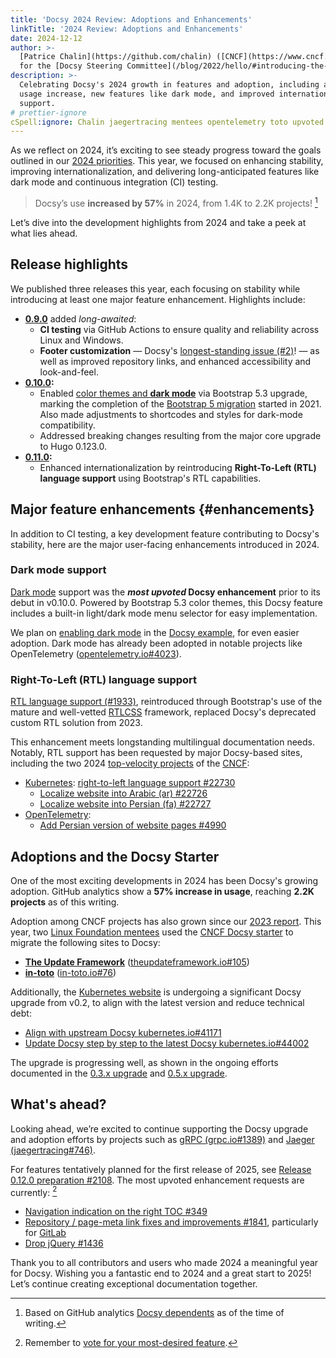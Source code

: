 ```yaml
---
title: 'Docsy 2024 Review: Adoptions and Enhancements'
linkTitle: '2024 Review: Adoptions and Enhancements'
date: 2024-12-12
author: >-
  [Patrice Chalin](https://github.com/chalin) ([CNCF](https://www.cncf.io/)),
  for the [Docsy Steering Committee](/blog/2022/hello/#introducing-the-psc)
description: >-
  Celebrating Docsy's 2024 growth in features and adoption, including a 57%
  usage increase, new features like dark mode, and improved internationalization
  support.
# prettier-ignore
cSpell:ignore: Chalin jaegertracing mentees opentelemetry toto upvoted kubernetes theupdateframework
---
```


As we reflect on 2024, it’s exciting to see steady progress toward the goals
outlined in our [2024 priorities]. This year, we focused on enhancing stability,
improving internationalization, and delivering long-anticipated features like
dark mode and continuous integration (CI) testing.

> <i class="fa-solid fa-chart-line"></i> Docsy’s use **increased by 57%** in
> 2024, from 1.4K to 2.2K projects! [^1]

Let’s dive into the development highlights from 2024 and take a peek at what
lies ahead.

[2024 priorities]: ../2023/priorities-for-2024/
[GitHub dependents data]: https://github.com/google/docsy/network/dependents

## Release highlights

We published three releases this year, each focusing on stability while
introducing at least one major feature enhancement. Highlights include:

- **[0.9.0](https://www.docsy.dev/blog/2024/0.9.0/)** added _long-awaited_:
  - **CI testing** via GitHub Actions to ensure quality and reliability across
    Linux and Windows.
  - **Footer customization** &mdash; Docsy's [longest-standing issue (#2)][#2]!
    &mdash; as well as improved repository links, and enhanced accessibility and
    look-and-feel.
- **[0.10.0](https://www.docsy.dev/blog/2024/0.10.0/):**
  - Enabled [color themes and **dark mode**][dark mode] via Bootstrap 5.3
    upgrade, marking the completion of the [Bootstrap 5 migration] started
    in 2021. Also made adjustments to shortcodes and styles for dark-mode
    compatibility.
  - Addressed breaking changes resulting from the major core upgrade to Hugo
    0.123.0.
- **[0.11.0](https://github.com/google/docsy/releases/tag/v0.11.0):**
  - Enhanced internationalization by reintroducing **Right-To-Left (RTL)
    language support** using Bootstrap's RTL capabilities.

[#2]: https://github.com/google/docsy/issues/2
[Bootstrap 5 migration]: https://github.com/google/docsy/issues/470

## Major feature enhancements {#enhancements}

In addition to CI testing, a key development feature contributing to Docsy's
stability, here are the major user-facing enhancements introduced in 2024.

### Dark mode support

[Dark mode] support was the **_most upvoted_ Docsy enhancement** prior to its
debut in v0.10.0. Powered by Bootstrap 5.3 color themes, this Docsy feature
includes a built-in light/dark mode menu selector for easy implementation.

We plan on [enabling dark mode] in the [Docsy example], for even easier
adoption. Dark mode has already been adopted in notable projects like
OpenTelemetry ([opentelemetry.io#4023]).

[enabling dark mode]: https://github.com/google/docsy-example/issues/285
[Docsy example]: https://github.com/google/docsy-example
[opentelemetry.io#4023]:
  https://github.com/open-telemetry/opentelemetry.io/issues/4023

### Right-To-Left (RTL) language support

[RTL language support (#1933)][#1933], reintroduced through Bootstrap's use of
the mature and well-vetted [RTLCSS] framework, replaced Docsy's deprecated
custom RTL solution from 2023.

This enhancement meets longstanding multilingual documentation needs. Notably,
RTL support has been requested by major Docsy-based sites, including the two
2024 [top-velocity projects] of the [CNCF]:

- [Kubernetes]:
  [right-to-left language support #22730](https://github.com/kubernetes/website/issues/22730)
  - [Localize website into Arabic (ar) #22726](https://github.com/kubernetes/website/issues/22726)
  - [Localize website into Persian (fa) #22727](https://github.com/kubernetes/website/issues/22727)
- [OpenTelemetry]:
  - [Add Persian version of website pages #4990](https://github.com/open-telemetry/opentelemetry.io/issues/4990)

[#1933]: https://github.com/google/docsy/pull/1933
[CNCF]: https://www.cncf.io
[dark mode]: 0.10.0/#color-themes-and-dark-mode-support
[Kubernetes]: https://kubernetes.io
[OpenTelemetry]: https://opentelemetry.io
[top-velocity projects]:
  https://www.cncf.io/blog/2024/07/11/as-we-reach-mid-year-2024-a-look-at-cncf-linux-foundation-and-top-30-open-source-project-velocity/
[RTLCSS]: https://rtlcss.com/

## Adoptions and the Docsy Starter

One of the most exciting developments in 2024 has been Docsy's growing adoption.
GitHub analytics show a **57% increase in usage**, reaching **2.2K projects** as
of this writing.

Adoption among CNCF projects has also grown since our [2023 report]. This year,
two [Linux Foundation mentees][LFX] used the [CNCF Docsy starter] to migrate the
following sites to Docsy:

- **[The Update Framework](https://theupdateframework.io)**
  ([theupdateframework.io#105])
- **[in-toto](https://in-toto.io)** ([in-toto.io#76])

Additionally, the [Kubernetes website] is undergoing a significant Docsy upgrade
from v0.2, to align with the latest version and reduce technical debt:

- [Align with upstream Docsy kubernetes.io#41171](https://github.com/kubernetes/website/issues/41171)
- [Update Docsy step by step to the latest Docsy kubernetes.io#44002](https://github.com/kubernetes/website/issues/44002)

The upgrade is progressing well, as shown in the ongoing efforts documented in
the [0.3.x upgrade] and [0.5.x upgrade].

[0.3.x upgrade]: https://github.com/kubernetes/website/pull/48721
[0.5.x upgrade]: https://github.com/kubernetes/website/issues/48807
[theupdateframework.io#105]:
  https://github.com/theupdateframework/theupdateframework.io/pull/105
[CNCF Docsy starter]: https://github.com/chalin/docsy-starter
[LFX]:
  https://www.cncf.io/blog/2024/09/27/congratulations-to-45-cncf-term-1-2024-lfx-program-mentees/
[2023 report]:
  https://www.cncf.io/blog/2023/01/19/fast-and-effective-tools-for-cncf-and-open-source-project-websites/
[in-toto.io#76]: https://github.com/in-toto/in-toto.io/issues/76
[Kubernetes website]: https://github.com/kubernetes/website

## What's ahead?

Looking ahead, we’re excited to continue supporting the Docsy upgrade and
adoption efforts by projects such as [gRPC (grpc.io#1389)] and [Jaeger
(jaegertracing#746)].

For features tentatively planned for the first release of 2025, see [Release
0.12.0 preparation #2108]. The most upvoted enhancement requests are currently:
[^2]

- [Navigation indication on the right TOC #349](https://github.com/google/docsy/issues/349)
- [Repository / page-meta link fixes and improvements #1841](https://github.com/google/docsy/issues/1841),
  particularly for [GitLab](https://github.com/google/docsy/issues/375)
- [Drop jQuery #1436](https://github.com/google/docsy/issues/1436)

Thank you to all contributors and users who made 2024 a meaningful year for
Docsy. Wishing you a fantastic end to 2024 and a great start to 2025! Let’s
continue creating exceptional documentation together.

[^1]: Based on GitHub analytics [Docsy dependents] as of the time of writing.

[^2]:
    Remember to
    [vote for your most-desired feature](https://github.com/google/docsy/issues).

[Docsy dependents]: https://github.com/google/docsy/network/dependents
[cncf-top]:
  https://www.cncf.io/blog/2024/07/11/as-we-reach-mid-year-2024-a-look-at-cncf-linux-foundation-and-top-30-open-source-project-velocity/
[gRPC (grpc.io#1389)]: https://github.com/grpc/grpc.io/issues/1389
[Jaeger (jaegertracing#746)]:
  https://github.com/jaegertracing/documentation/issues/746
[Release 0.12.0 preparation #2108]: https://github.com/google/docsy/issues/2108
